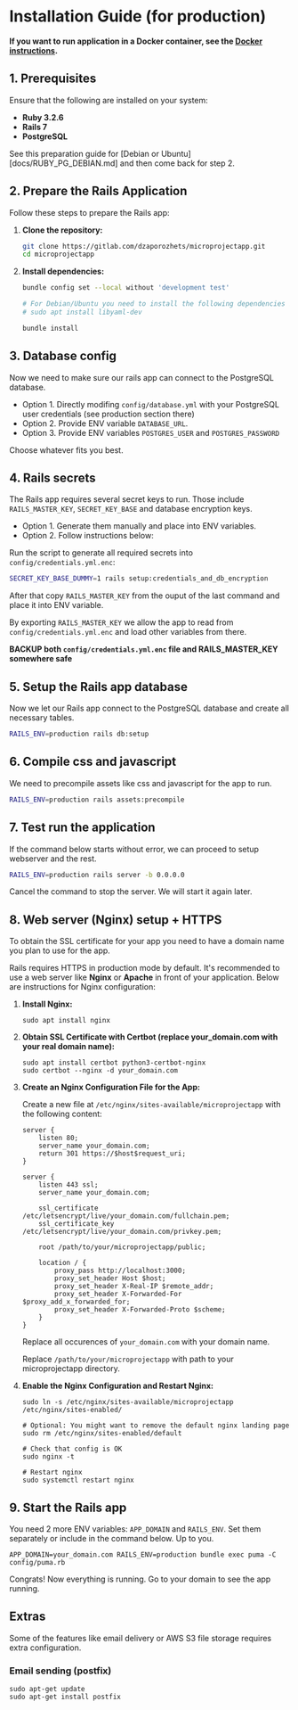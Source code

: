 # Installation Guide (for production)

**If you want to run application in a Docker container, see the [Docker instructions](docs/DOCKER.md).**

## 1. Prerequisites

Ensure that the following are installed on your system:

- **Ruby 3.2.6**
- **Rails 7**
- **PostgreSQL**

See this preparation guide for [Debian or Ubuntu][docs/RUBY_PG_DEBIAN.md] and then come back for step 2.

## 2. Prepare the Rails Application

Follow these steps to prepare the Rails app:

1. **Clone the repository:**
    ```sh
    git clone https://gitlab.com/dzaporozhets/microprojectapp.git
    cd microprojectapp
    ```

2. **Install dependencies:**
    ```sh
    bundle config set --local without 'development test'

    # For Debian/Ubuntu you need to install the following dependencies before bundle install:
    # sudo apt install libyaml-dev

    bundle install
    ```

## 3. Database config

Now we need to make sure our rails app can connect to the PostgreSQL database.

* Option 1. Directly modifing `config/database.yml` with your PostgreSQL user credentials (see production section there)
* Option 2. Provide ENV variable `DATABASE_URL`.
* Option 3. Provide ENV variables `POSTGRES_USER` and `POSTGRES_PASSWORD`

Choose whatever fits you best.

## 4. Rails secrets

The Rails app requires several secret keys to run. Those include `RAILS_MASTER_KEY`, `SECRET_KEY_BASE` and database encryption keys.


* Option 1. Generate them manually and place into ENV variables.
* Option 2. Follow instructions below:

Run the script to generate all required secrets into `config/credentials.yml.enc`:

```sh
SECRET_KEY_BASE_DUMMY=1 rails setup:credentials_and_db_encryption
```

After that copy `RAILS_MASTER_KEY` from the ouput of the last command and place it into ENV variable.

By exporting `RAILS_MASTER_KEY` we allow the app to read from `config/credentials.yml.enc` and load other variables from there.

**BACKUP both `config/credentials.yml.enc` file and RAILS_MASTER_KEY somewhere safe**

## 5. Setup the Rails app database

Now we let our Rails app connect to the PostgreSQL database and create all necessary tables.

```sh
RAILS_ENV=production rails db:setup
```

## 6. Compile css and javascript

We need to precompile assets like css and javascript for the app to run.

```sh
RAILS_ENV=production rails assets:precompile
```

## 7. Test run the application

If the command below starts without error, we can proceed to setup webserver and the rest.

```sh
RAILS_ENV=production rails server -b 0.0.0.0
```

Cancel the command to stop the server. We will start it again later.


## 8. Web server (Nginx) setup + HTTPS

To obtain the SSL certificate for your app you need to have a domain name you plan to use for the app.

Rails requires HTTPS in production mode by default. It's recommended to use a web server like **Nginx** or **Apache** in front of your application. Below are instructions for Nginx configuration:

1. **Install Nginx:**

    ```
    sudo apt install nginx
    ```

2. **Obtain SSL Certificate with Certbot (replace your_domain.com with your real domain name):**

    ```
    sudo apt install certbot python3-certbot-nginx
    sudo certbot --nginx -d your_domain.com
    ```

3. **Create an Nginx Configuration File for the App:**

   Create a new file at `/etc/nginx/sites-available/microprojectapp` with the following content:

    ```
    server {
        listen 80;
        server_name your_domain.com;
        return 301 https://$host$request_uri;
    }

    server {
        listen 443 ssl;
        server_name your_domain.com;

        ssl_certificate /etc/letsencrypt/live/your_domain.com/fullchain.pem;
        ssl_certificate_key /etc/letsencrypt/live/your_domain.com/privkey.pem;

        root /path/to/your/microprojectapp/public;

        location / {
            proxy_pass http://localhost:3000;
            proxy_set_header Host $host;
            proxy_set_header X-Real-IP $remote_addr;
            proxy_set_header X-Forwarded-For $proxy_add_x_forwarded_for;
            proxy_set_header X-Forwarded-Proto $scheme;
        }
    }
    ```

    Replace all occurences of `your_domain.com` with your domain name.

    Replace `/path/to/your/microprojectapp` with path to your microprojectapp directory.

4. **Enable the Nginx Configuration and Restart Nginx:**

    ```
    sudo ln -s /etc/nginx/sites-available/microprojectapp /etc/nginx/sites-enabled/

    # Optional: You might want to remove the default nginx landing page
    sudo rm /etc/nginx/sites-enabled/default

    # Check that config is OK
    sudo nginx -t

    # Restart nginx
    sudo systemctl restart nginx
    ```

## 9. Start the Rails app


You need 2 more ENV variables: `APP_DOMAIN` and `RAILS_ENV`. Set them separately or include in the command below. Up to you.

```
APP_DOMAIN=your_domain.com RAILS_ENV=production bundle exec puma -C config/puma.rb
```

Congrats! Now everything is running. Go to your domain to see the app running.


## Extras

Some of the features like email delivery or AWS S3 file storage requires extra configuration.

### Email sending (postfix)

```
sudo apt-get update
sudo apt-get install postfix
```
